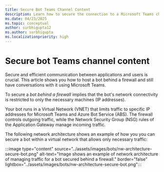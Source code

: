 ```yaml
---
title: Secure Bot Teams Channel Content
description: Learn how to secure the connection to a Microsoft Teams channel bot's web app by using Azure Private Link and Azure Private Endpoint. 
ms.date: 04/23/2025
ms.topic: conceptual
author: surbhigupta12
ms.author: surbhigupta
ms.localizationpriority: high
---
```


# Secure bot Teams channel content

Secure and efficient communication between applications and users is crucial. This article shows you how to host a bot behind a firewall and still have conversations with it using Microsoft Teams.

To secure a *bot behind a firewall* implies that the bot's network connectivity is restricted to only the necessary machines (IP addresses).

Your bot runs in a Virtual Network (VNET) that limits traffic to specific IP addresses for Microsoft Teams and Azure Bot Service (ABS). The firewall controls outgoing traffic, while the Network Security Group (NSG) rules of the Application Gateway manage incoming traffic.

The following network architecture shows an example of how you you can secure a bot within a virtual network that allows only necessary traffic:

:::image type="content" source="../assets/images/bots/nw-architecture-secure-bot.png" alt-text="Image shows an example of network architecture of managing traffic for a bot secured behind a firewall." border="false" lightbox="../assets/images/bots/nw-architecture-secure-bot.png":::
